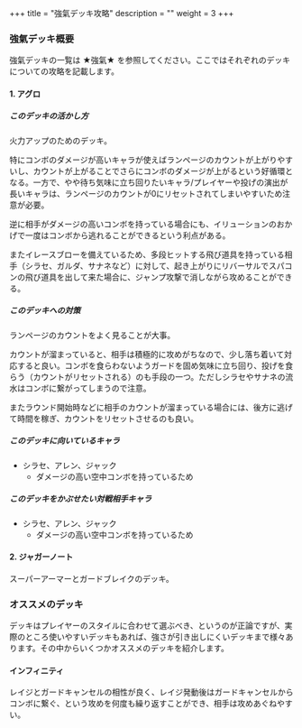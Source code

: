 +++
title = "強氣デッキ攻略"
description = ""
weight = 3
+++

### 強氣デッキ概要

強氣デッキの一覧は ★強氣★ を参照してください。ここではそれぞれのデッキについての攻略を記載します。

#### 1. アグロ

##### このデッキの活かし方
火力アップのためのデッキ。

特にコンボのダメージが高いキャラが使えばランページのカウントが上がりやすいし、カウントが上がることでさらにコンボのダメージが上がるという好循環となる。一方で、やや待ち気味に立ち回りたいキャラ/プレイヤーや投げの演出が長いキャラは、ランページのカウントが0にリセットされてしまいやすいため注意が必要。

逆に相手がダメージの高いコンボを持っている場合にも、イリューションのおかげで一度はコンボから逃れることができるという利点がある。

またイレースブローを備えているため、多段ヒットする飛び道具を持っている相手（シラセ、ガルダ、サナネなど）に対して、起き上がりにリバーサルでスパコンの飛び道具を出して来た場合に、ジャンプ攻撃で消しながら攻めることができる。

##### このデッキへの対策
ランページのカウントをよく見ることが大事。

カウントが溜まっていると、相手は積極的に攻めがちなので、少し落ち着いて対応すると良い。コンボを食らわないようガードを固め気味に立ち回り、投げを食らう（カウントがリセットされる）のも手段の一つ。ただしシラセやサナネの流水はコンボに繋がってしまうので注意。

またラウンド開始時などに相手のカウントが溜まっている場合には、後方に逃げて時間を稼ぎ、カウントをリセットさせるのも良い。

##### このデッキに向いているキャラ
- シラセ、アレン、ジャック
    - ダメージの高い空中コンボを持っているため

##### このデッキをかぶせたい対戦相手キャラ
- シラセ、アレン、ジャック
    - ダメージの高い空中コンボを持っているため

#### 2. ジャガーノート
スーパーアーマーとガードブレイクのデッキ。



### オススメのデッキ

デッキはプレイヤーのスタイルに合わせて選ぶべき、というのが正論ですが、実際のところ使いやすいデッキもあれば、強さが引き出しにくいデッキまで様々あります。その中からいくつかオススメのデッキを紹介します。

#### インフィニティ

レイジとガードキャンセルの相性が良く、レイジ発動後はガードキャンセルからコンボに繋ぐ、という攻めを何度も繰り返すことができ、相手は攻めあぐねやすい。

